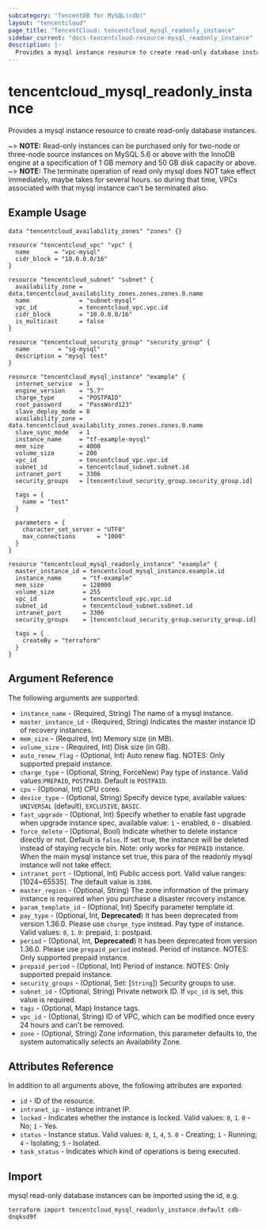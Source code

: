 ```yaml
---
subcategory: "TencentDB for MySQL(cdb)"
layout: "tencentcloud"
page_title: "TencentCloud: tencentcloud_mysql_readonly_instance"
sidebar_current: "docs-tencentcloud-resource-mysql_readonly_instance"
description: |-
  Provides a mysql instance resource to create read-only database instances.
---
```


# tencentcloud_mysql_readonly_instance

Provides a mysql instance resource to create read-only database instances.

~> **NOTE:** Read-only instances can be purchased only for two-node or three-node source instances on MySQL 5.6 or above with the InnoDB engine at a specification of 1 GB memory and 50 GB disk capacity or above.
~> **NOTE:** The terminate operation of read only mysql does NOT take effect immediately, maybe takes for several hours. so during that time, VPCs associated with that mysql instance can't be terminated also.

## Example Usage

```hcl
data "tencentcloud_availability_zones" "zones" {}

resource "tencentcloud_vpc" "vpc" {
  name       = "vpc-mysql"
  cidr_block = "10.0.0.0/16"
}

resource "tencentcloud_subnet" "subnet" {
  availability_zone = data.tencentcloud_availability_zones.zones.zones.0.name
  name              = "subnet-mysql"
  vpc_id            = tencentcloud_vpc.vpc.id
  cidr_block        = "10.0.0.0/16"
  is_multicast      = false
}

resource "tencentcloud_security_group" "security_group" {
  name        = "sg-mysql"
  description = "mysql test"
}

resource "tencentcloud_mysql_instance" "example" {
  internet_service  = 1
  engine_version    = "5.7"
  charge_type       = "POSTPAID"
  root_password     = "PassWord123"
  slave_deploy_mode = 0
  availability_zone = data.tencentcloud_availability_zones.zones.zones.0.name
  slave_sync_mode   = 1
  instance_name     = "tf-example-mysql"
  mem_size          = 4000
  volume_size       = 200
  vpc_id            = tencentcloud_vpc.vpc.id
  subnet_id         = tencentcloud_subnet.subnet.id
  intranet_port     = 3306
  security_groups   = [tencentcloud_security_group.security_group.id]

  tags = {
    name = "test"
  }

  parameters = {
    character_set_server = "UTF8"
    max_connections      = "1000"
  }
}

resource "tencentcloud_mysql_readonly_instance" "example" {
  master_instance_id = tencentcloud_mysql_instance.example.id
  instance_name      = "tf-example"
  mem_size           = 128000
  volume_size        = 255
  vpc_id             = tencentcloud_vpc.vpc.id
  subnet_id          = tencentcloud_subnet.subnet.id
  intranet_port      = 3306
  security_groups    = [tencentcloud_security_group.security_group.id]

  tags = {
    createBy = "terraform"
  }
}
```

## Argument Reference

The following arguments are supported:

* `instance_name` - (Required, String) The name of a mysql instance.
* `master_instance_id` - (Required, String) Indicates the master instance ID of recovery instances.
* `mem_size` - (Required, Int) Memory size (in MB).
* `volume_size` - (Required, Int) Disk size (in GB).
* `auto_renew_flag` - (Optional, Int) Auto renew flag. NOTES: Only supported prepaid instance.
* `charge_type` - (Optional, String, ForceNew) Pay type of instance. Valid values:`PREPAID`, `POSTPAID`. Default is `POSTPAID`.
* `cpu` - (Optional, Int) CPU cores.
* `device_type` - (Optional, String) Specify device type, available values: `UNIVERSAL` (default), `EXCLUSIVE`, `BASIC`.
* `fast_upgrade` - (Optional, Int) Specify whether to enable fast upgrade when upgrade instance spec, available value: `1` - enabled, `0` - disabled.
* `force_delete` - (Optional, Bool) Indicate whether to delete instance directly or not. Default is `false`. If set true, the instance will be deleted instead of staying recycle bin. Note: only works for `PREPAID` instance. When the main mysql instance set true, this para of the readonly mysql instance will not take effect.
* `intranet_port` - (Optional, Int) Public access port. Valid value ranges: [1024~65535]. The default value is `3306`.
* `master_region` - (Optional, String) The zone information of the primary instance is required when you purchase a disaster recovery instance.
* `param_template_id` - (Optional, Int) Specify parameter template id.
* `pay_type` - (Optional, Int, **Deprecated**) It has been deprecated from version 1.36.0. Please use `charge_type` instead. Pay type of instance. Valid values: `0`, `1`. `0`: prepaid, `1`: postpaid.
* `period` - (Optional, Int, **Deprecated**) It has been deprecated from version 1.36.0. Please use `prepaid_period` instead. Period of instance. NOTES: Only supported prepaid instance.
* `prepaid_period` - (Optional, Int) Period of instance. NOTES: Only supported prepaid instance.
* `security_groups` - (Optional, Set: [`String`]) Security groups to use.
* `subnet_id` - (Optional, String) Private network ID. If `vpc_id` is set, this value is required.
* `tags` - (Optional, Map) Instance tags.
* `vpc_id` - (Optional, String) ID of VPC, which can be modified once every 24 hours and can't be removed.
* `zone` - (Optional, String) Zone information, this parameter defaults to, the system automatically selects an Availability Zone.

## Attributes Reference

In addition to all arguments above, the following attributes are exported:

* `id` - ID of the resource.
* `intranet_ip` - instance intranet IP.
* `locked` - Indicates whether the instance is locked. Valid values: `0`, `1`. `0` - No; `1` - Yes.
* `status` - Instance status. Valid values: `0`, `1`, `4`, `5`. `0` - Creating; `1` - Running; `4` - Isolating; `5` - Isolated.
* `task_status` - Indicates which kind of operations is being executed.


## Import

mysql read-only database instances can be imported using the id, e.g.
```
terraform import tencentcloud_mysql_readonly_instance.default cdb-dnqksd9f
```

